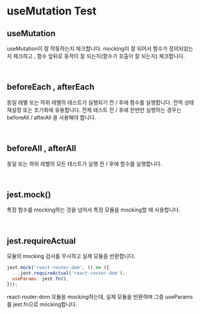 # useMutation Test

## useMutation
useMutation이 잘 작동하는지 체크합니다. mocking이 잘 되어서 함수가 정의되었는지 체크하고 , 함수 앞뒤로 동작이 잘 되는지(함수가 호출이 잘 되는지) 체크합니다.

</br>

## beforeEach , afterEach
동일 레벨 또는 하위 레벨의 테스트가 실행되기 전 / 후에 함수를 실행합니다. 전역 상태 재설정 또는 초기화에 유용합니다. 전체 테스트 전 / 후에 한번만 실행하는 경우는 beforeAll / afterAll 을 사용해야 합니다.

</br>

## beforeAll , afterAll
동일 또는 하위 레벨의 모든 테스트가 실행 전 / 후에 함수를 실행합니다. 

</br>

## jest.mock()
특정 함수를 mocking하는 것을 넘어서 특정 모듈을 mocking할 때 사용합니다. 

</br>

## jest.requireActual
모듈의 mocking 검사를 무시하고 실제 모듈을 반환합니다.


```js
jest.mock('react-router-dom', () => ({
  ...jest.requireActual('react-router-dom'),
  useParams: jest.fn(),
}));
```
react-router-dom 모듈을 mocking하는데, 실제 모듈을 반환하며 그중 useParams를 jest.fn으로 mocking합니다. 

</br>
